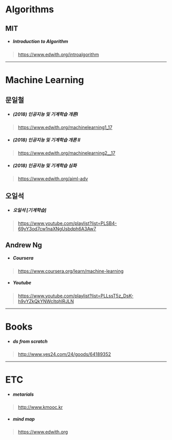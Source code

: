 
# Algorithms

## MIT

- ##### Introduction to Algorithm
> https://www.edwith.org/introalgorithm

---

# Machine Learning

## 문일철

- ##### (2018) 인공지능 및 기계학습 개론Ⅰ
> https://www.edwith.org/machinelearning1_17

- ##### (2018) 인공지능 및 기계학습 개론 II
> https://www.edwith.org/machinelearning2__17 

- ##### (2018) 인공지능 및 기계학습 심화
> https://www.edwith.org/aiml-adv

## 오일석

- ##### 오일석 [기계학습]
> https://www.youtube.com/playlist?list=PLSB4-69yY3od7cw1naXNgUsbdph6A3Aw7

## Andrew Ng

- ##### Coursera
> https://www.coursera.org/learn/machine-learning

- ##### Youtube
> https://www.youtube.com/playlist?list=PLLssT5z_DsK-h9vYZkQkYNWcItqhlRJLN

---

# Books

- ##### ds from scratch
> http://www.yes24.com/24/goods/64189352

---

# ETC

- ##### metarials
> http://www.kmooc.kr

- ##### mind map
> https://www.edwith.org
